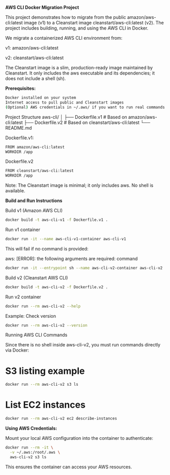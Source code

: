 **AWS CLI Docker Migration Project**

This project demonstrates how to migrate from the public amazon/aws-cli:latest image (v1) to a Cleanstart image cleanstart/aws-cli:latest (v2). The project includes building, running, and using the AWS CLI in Docker.

We migrate a containerized AWS CLI environment from:

v1: amazon/aws-cli:latest

v2: cleanstart/aws-cli:latest

The Cleanstart image is a slim, production-ready image maintained by Cleanstart. It only includes the aws executable and its dependencies; it does not include a shell (sh).

**Prerequisites:**

```bash
Docker installed on your system
Internet access to pull public and Cleanstart images
(Optional) AWS credentials in ~/.aws/ if you want to run real commands
```

Project Structure
aws-cli/
│
├── Dockerfile.v1      # Based on amazon/aws-cli:latest
├── Dockerfile.v2      # Based on cleanstart/aws-cli:latest
└── README.md

Dockerfile.v1:

```bash
FROM amazon/aws-cli:latest
WORKDIR /app
```

Dockerfile.v2

```bash
FROM cleanstart/aws-cli:latest
WORKDIR /app
```

Note: The Cleanstart image is minimal; it only includes aws. No shell is available.

**Build and Run Instructions**

Build v1 (Amazon AWS CLI)
```bash
docker build -t aws-cli-v1 -f Dockerfile.v1 .
```

Run v1 container
```bash
docker run -it --name aws-cli-v1-container aws-cli-v1
```

This will fail if no command is provided:

aws: [ERROR]: the following arguments are required: command

```bash
docker run -it --entrypoint sh --name aws-cli-v2-container aws-cli-v2
```

Build v2 (Cleanstart AWS CLI)

```bash
docker build -t aws-cli-v2 -f Dockerfile.v2 .
```

Run v2 container

```bash
docker run --rm aws-cli-v2 --help
```

Example: Check version

```bash
docker run --rm aws-cli-v2 --version
```

Running AWS CLI Commands

Since there is no shell inside aws-cli-v2, you must run commands directly via Docker:

# S3 listing example

```bash
docker run --rm aws-cli-v2 s3 ls
```

# List EC2 instances

```bash
docker run --rm aws-cli-v2 ec2 describe-instances
```

**Using AWS Credentials:**

Mount your local AWS configuration into the container to authenticate:

```bash
docker run --rm -it \
  -v ~/.aws:/root/.aws \
  aws-cli-v2 s3 ls
```

This ensures the container can access your AWS resources.